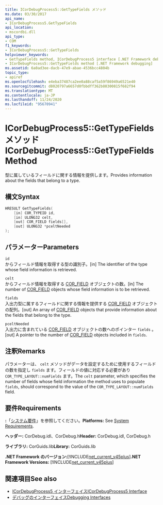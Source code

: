 ```yaml
---
title: ICorDebugProcess5::GetTypeFields メソッド
ms.date: 03/30/2017
api_name:
- ICorDebugProcess5.GetTypeFields
api_location:
- mscordbi.dll
api_type:
- COM
f1_keywords:
- ICorDebugProcess5::GetTypeFields
helpviewer_keywords:
- GetTypeFields method, ICorDebugProcess5 interface [.NET Framework debugging]
- ICorDebugProcess5::GetTypeFields method [.NET Framework debugging]
ms.assetid: 6a0ad3ee-dacb-47e9-abae-4536bcc4804b
topic_type:
- apiref
ms.openlocfilehash: e4eba37487ca2ee0a88caf5a59f86949a6521e40
ms.sourcegitcommit: d8020797a6657d0fbbdff362b80300815f682f94
ms.translationtype: MT
ms.contentlocale: ja-JP
ms.lasthandoff: 11/24/2020
ms.locfileid: "95670941"
---
```

# <a name="icordebugprocess5gettypefields-method"></a><span data-ttu-id="52c0d-102">ICorDebugProcess5::GetTypeFields メソッド</span><span class="sxs-lookup"><span data-stu-id="52c0d-102">ICorDebugProcess5::GetTypeFields Method</span></span>

<span data-ttu-id="52c0d-103">型に属しているフィールドに関する情報を提供します。</span><span class="sxs-lookup"><span data-stu-id="52c0d-103">Provides information about the fields that belong to a type.</span></span>  
  
## <a name="syntax"></a><span data-ttu-id="52c0d-104">構文</span><span class="sxs-lookup"><span data-stu-id="52c0d-104">Syntax</span></span>  
  
```cpp  
HRESULT GetTypeFields(  
    [in] COR_TYPEID id,  
    [in] ULONG32 celt,  
    [out] COR_FIELD fields[],
    [out] ULONG32 *pceltNeeded  
);  
```  
  
## <a name="parameters"></a><span data-ttu-id="52c0d-105">パラメーター</span><span class="sxs-lookup"><span data-stu-id="52c0d-105">Parameters</span></span>  

 `id`  
 <span data-ttu-id="52c0d-106">からフィールド情報を取得する型の識別子。</span><span class="sxs-lookup"><span data-stu-id="52c0d-106">[in] The identifier of the type whose field information is retrieved.</span></span>  
  
 `celt`  
 <span data-ttu-id="52c0d-107">からフィールド情報を取得する [COR_FIELD](cor-field-structure.md) オブジェクトの数。</span><span class="sxs-lookup"><span data-stu-id="52c0d-107">[in] The number of [COR_FIELD](cor-field-structure.md) objects whose field information is to be retrieved.</span></span>  
  
 `fields`  
 <span data-ttu-id="52c0d-108">入出力型に属するフィールドに関する情報を提供する [COR_FIELD](cor-field-structure.md) オブジェクトの配列。</span><span class="sxs-lookup"><span data-stu-id="52c0d-108">[out] An array of [COR_FIELD](cor-field-structure.md) objects that provide information about the fields that belong to the type.</span></span>  
  
 `pceltNeeded`  
 <span data-ttu-id="52c0d-109">入出力に含まれている [COR_FIELD](cor-field-structure.md) オブジェクトの数へのポインター `fields` 。</span><span class="sxs-lookup"><span data-stu-id="52c0d-109">[out] A pointer to the number of [COR_FIELD](cor-field-structure.md) objects included in `fields`.</span></span>  
  
## <a name="remarks"></a><span data-ttu-id="52c0d-110">注釈</span><span class="sxs-lookup"><span data-stu-id="52c0d-110">Remarks</span></span>  

 <span data-ttu-id="52c0d-111">パラメーターは、 `celt` メソッドがデータを設定するために使用するフィールドの数を指定し `fields` ます。フィールドの値に対応する必要があり `COR_TYPE_LAYOUT::numFields` ます。</span><span class="sxs-lookup"><span data-stu-id="52c0d-111">The `celt` parameter, which specifies the number of fields whose field information the method uses to populate `fields`, should correspond to the value of the `COR_TYPE_LAYOUT::numFields` field.</span></span>  
  
## <a name="requirements"></a><span data-ttu-id="52c0d-112">要件</span><span class="sxs-lookup"><span data-stu-id="52c0d-112">Requirements</span></span>  

 <span data-ttu-id="52c0d-113">**:**「[システム要件](../../get-started/system-requirements.md)」を参照してください。</span><span class="sxs-lookup"><span data-stu-id="52c0d-113">**Platforms:** See [System Requirements](../../get-started/system-requirements.md).</span></span>  
  
 <span data-ttu-id="52c0d-114">**ヘッダー:** CorDebug.idl、CorDebug.h</span><span class="sxs-lookup"><span data-stu-id="52c0d-114">**Header:** CorDebug.idl, CorDebug.h</span></span>  
  
 <span data-ttu-id="52c0d-115">**ライブラリ:** CorGuids.lib</span><span class="sxs-lookup"><span data-stu-id="52c0d-115">**Library:** CorGuids.lib</span></span>  
  
 <span data-ttu-id="52c0d-116">**.NET Framework のバージョン:**[!INCLUDE[net_current_v45plus](../../../../includes/net-current-v45plus-md.md)]</span><span class="sxs-lookup"><span data-stu-id="52c0d-116">**.NET Framework Versions:** [!INCLUDE[net_current_v45plus](../../../../includes/net-current-v45plus-md.md)]</span></span>  
  
## <a name="see-also"></a><span data-ttu-id="52c0d-117">関連項目</span><span class="sxs-lookup"><span data-stu-id="52c0d-117">See also</span></span>

- [<span data-ttu-id="52c0d-118">ICorDebugProcess5 インターフェイス</span><span class="sxs-lookup"><span data-stu-id="52c0d-118">ICorDebugProcess5 Interface</span></span>](icordebugprocess5-interface.md)
- [<span data-ttu-id="52c0d-119">デバッグのインターフェイス</span><span class="sxs-lookup"><span data-stu-id="52c0d-119">Debugging Interfaces</span></span>](debugging-interfaces.md)
